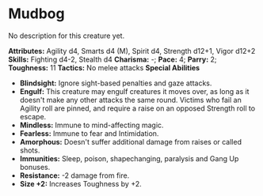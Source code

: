 # Mudbog

No description for this creature yet.

**Attributes:** Agility d4, Smarts d4 (M), Spirit d4, Strength d12+1,
Vigor d12+2
**Skills:** Fighting d4-2, Stealth d4
**Charisma:** -; **Pace:** 4; **Parry:** 2; **Toughness:** 11
**Tactics:** No melee attacks
**Special Abilities**

- **Blindsight:** Ignore sight-based penalties and gaze attacks.
- **Engulf:** This creature may engulf creatures it moves over, as long
as it doesn't make any other attacks the same round. Victims who fail
an Agility roll are pinned, and require a raise on an opposed Strength
roll to escape.
- **Mindless:** Immune to mind-affecting magic.
- **Fearless:** Immune to fear and Intimidation.
- **Amorphous:** Doesn't suffer additional damage from raises or called
shots.
- **Immunities:** Sleep, poison, shapechanging, paralysis and Gang Up
bonuses.
- **Resistance:** -2 damage from fire.
- **Size +2:** Increases Toughness by +2.
